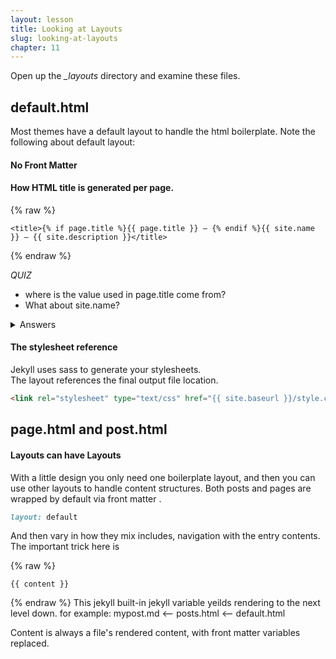 ```yaml
---
layout: lesson
title: Looking at Layouts
slug: looking-at-layouts
chapter: 11
---
```

Open up the *_layouts* directory and examine these files.

## default.html
Most themes have a default layout to handle the html boilerplate.  Note the following about default layout:

#### No Front Matter

#### How HTML title is generated per page.

{% raw %}
```liquid
<title>{% if page.title %}{{ page.title }} – {% endif %}{{ site.name }} – {{ site.description }}</title>
```
{% endraw %}

*QUIZ*
+ where is the value used in page.title come from?  
+ What about site.name?
<details>
  <summary>Answers</summary>
  <ul>
     <ol> Page's Front Matter or File name </ol>
     <ol> _config.yml </ol>
  </ul>
</details>  


#### The stylesheet reference
Jekyll uses sass to generate your stylesheets.  
The layout references the final output file location.

```html
<link rel="stylesheet" type="text/css" href="{{ site.baseurl }}/style.css" />
```

## page.html and post.html

#### Layouts can have Layouts
With a little design you only need one boilerplate layout,  and then you can
use other layouts to handle content structures.  Both posts  and pages
are wrapped by default via front matter .

```ruby
layout: default
```

And then vary in how they mix includes, navigation with the entry contents.
The important trick here is

{% raw %}
```jekyll
{{ content }}
```
{% endraw %}
This jekyll built-in jekyll variable yeilds rendering to the next level down.
for example:  mypost.md <-- posts.html <-- default.html

Content is always a file's rendered content,  with front matter variables replaced.
